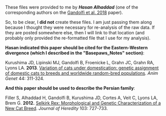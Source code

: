 These files were provided to me by ***Hasan Alhaddad*** (one of the corresponding authors on the [Gandolfi et al. 2018](https://www.nature.com/articles/s41598-018-25438-0) paper).

So, to be clear, I **did not** create these files.  I am just passing them along because I thought they were necessary for re-analysis of the raw data.  If they are posted somewhere else, then I will link to that location (and probably only provided the re-formatted file that I use for my analysis).

**Hasan indicated this paper should be cited for the Eastern-Western divergence (which I described in the "Basepaws_Notes" section)**:

Kurushima JD, Lipinski MJ, Gandolfi B, Froenicke L, Grahn JC, Grahn RA, Lyons LA. **2013**. [Variation of cats under domestication: genetic assignment of domestic cats to breeds and worldwide random-bred populations](https://www.ncbi.nlm.nih.gov/pmc/articles/PMC3594446/). *Anim Genet* 44: 311-324.

**And this paper should be used to describe the Persian family**:

Filler S, Alhaddad H, Gandolfi B, Kurushima JD, Cortes A, Veit C, Lyons LA, Brem G. **2012.** [Selkirk Rex: Morphological and Genetic Characterization of a New Cat Breed](https://www.ncbi.nlm.nih.gov/pmc/articles/PMC3695623/). *Journal of Heredity* 103: 727-733.

